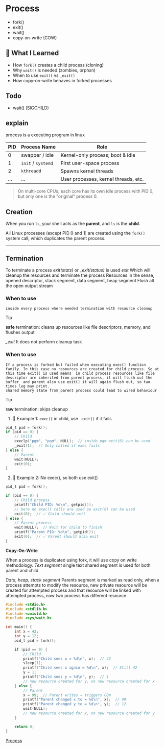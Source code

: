 # Process 
* fork()
* exit()
* wait()
* copy-on-write (COW)

## 🧠 What I Learned
- How `fork()` creates a child process (cloning)
- Why `wait()` is needed (zombies, orphan)
- When to use `exit()` vs `_exit()`
- How copy-on-write behaves in forked processes

## Todo
* wait() (SIGCHILD)

## explain

process is a executing program in linux

| PID | Process Name       | Role                                 |
| --- | ------------------ | ------------------------------------ |
| 0   | swapper / idle     | Kernel-only process; boot & idle     |
| 1   | `init` / `systemd` | First user-space process             |
| 2   | `kthreadd`         | Spawns kernel threads                |
| ... | ...                | User processes, kernel threads, etc. |


> On multi-core CPUs, each core has its own idle process with PID 0, but only one is the "original" process 0.


## Creation
When you run `ls`, your shell acts as the **parent**, and `ls` is the **child**.

All Linux processes (except PID 0 and 1) are created using the `fork()` system call, which duplicates the parent process.

---

## Termination
To terminate a process *exit(stats)* or *_exit(status)* is used
*exit*
	Which will cleanup the resources and terminate the process
	Resources in the sense, opened descriptor, stack segment, data segment, heap segment
	Flush all the open output stream
	
### When to use 
	inside every process where needed termination with resource cleanup

>[!TIP]  
>**safe** termination: cleans up resources like file descriptors, memory, and flushes output

*_exit*
	It does not perform cleanup task

### When to use
	If a process is forked but failed when executing exec() function family. In this case no resources are created for child process. So at this time exit() is used means  in child process resources like file descriptor are inherited from parent process, it will flush out the buffer  and parent also use exit() it will again flush out, so two times log may print.
	Shared memory state from parent process could lead to wired behaviour

>[!TIP]  
>**raw** termination: skips cleanup

1. 🧪 Example 1: `exec()` in child, use `_exit()` if it fails
```c
pid_t pid = fork();
if (pid == 0) {
    // Child
    execlp("pgm", "pgm", NULL);  // inside pgm exit(0) can be used 
    _exit(1);  // Only called if exec fails
} else {
    // Parent
    wait(NULL);
    exit(0);
}
```
2. 🧪 Example 2: No exec(), so both use exit()
```c
pid_t pid = fork();

if (pid == 0) {
	// Child process
	printf("Child PID: %d\n", getpid());
	// here no exec() calls are used so exit(0) can be used
	exit(0);  // ✅ Child should exit
} else {
	// Parent process
	wait(NULL);  // Wait for child to finish
	printf("Parent PID: %d\n", getpid());
	exit(0);  // ✅ Parent should also exit
}
```

**Copy-On-Write**

When a process is duplicated using fork, it will use copy on write methodology. 
*Text segment*
	single text shared segment is used for both parent and child

*Data, heap, stack segment*
	Parents segment is marked as read only, when a process attempts to modify the resource, new private resource will be created for attempted process and that resource will be linked with attempted process, now two process has different resource

```c
#include <stdio.h>
#include <stdlib.h>
#include <unistd.h>
#include <sys/wait.h>

int main() {
    int x = 42;
    int y = 12;
    pid_t pid = fork();

    if (pid == 0) {
        // Child
        printf("Child sees x = %d\n", x);  // 42
        sleep(1);
        printf("Child sees x again = %d\n", x);  // Still 42
        y = 1;
        printf("Child sees y = %d\n", y);  // 1
        // new resource created for y, no new resource created for x
    } else {
        // Parent
        x = 99;  // Parent writes → triggers COW
        printf("Parent changed x to = %d\n", x);  // 99
        printf("Parent changed y to = %d\n", y);  // 12
        wait(NULL);
        // new resource created for x, no new resource created for y
    }

    return 0;
}

```

[Process](./Process.c) 
